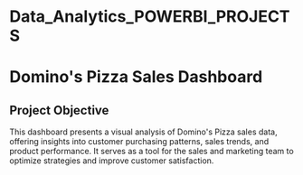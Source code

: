 # Data_Analytics_POWERBI_PROJECTS

# Domino's Pizza Sales Dashboard

## Project Objective
This dashboard presents a visual analysis of Domino's Pizza sales data, offering insights into customer purchasing patterns, sales trends, and product performance. It serves as a tool for the sales and marketing team to optimize strategies and improve customer satisfaction.



